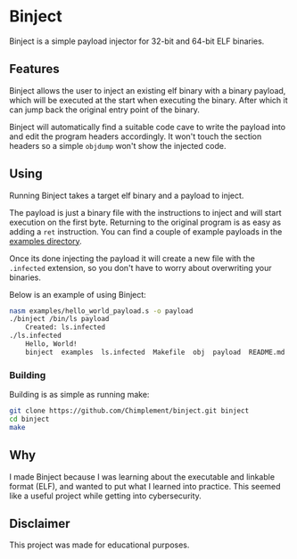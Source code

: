 # Binject
Binject is a simple payload injector for 32-bit and 64-bit ELF binaries.

## Features
Binject allows the user to inject an existing elf binary with a binary payload, 
which will be executed at the start when executing the binary. After which it can jump back the original entry point of the binary.

Binject will automatically find a suitable code cave to write the payload into and edit the program headers accordingly. It won't touch the section headers so a simple `objdump` won't show the injected code.

## Using
Running Binject takes a target elf binary and a payload to inject.


The payload is just a binary file with the instructions to inject and will start execution on the first byte. Returning to the original program is as easy as adding a `ret` instruction. You can find a couple of example payloads in the [examples directory](examples/).

Once its done injecting the payload it will create a new file with the 
`.infected` extension, so you don't have to worry about overwriting your binaries.


Below is an example of using Binject:
```bash
nasm examples/hello_world_payload.s -o payload
./binject /bin/ls payload
    Created: ls.infected
./ls.infected
    Hello, World!
    binject  examples  ls.infected	Makefile  obj  payload	README.md  src
```

### Building
Building is as simple as running make:
```bash
git clone https://github.com/Chimplement/binject.git binject
cd binject
make
```

## Why
I made Binject because I was learning about the executable and linkable format (ELF), and wanted to put what I learned into practice. This seemed like a useful project while getting into cybersecurity.

## Disclaimer
This project was made for educational purposes.